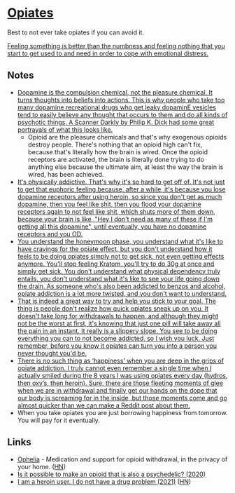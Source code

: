 # [Opiates](https://psychonautwiki.org/w/index.php?title=Opioid)

Best to not ever take opiates if you can avoid it.

[Feeling something is better than the numbness and feeling nothing that you start to get used to and need in order to cope with emotional distress.](https://www.reddit.com/r/opiates/comments/7nxrrd/to_the_opiate_curious/)

## Notes

- [Dopamine is the compulsion chemical, not the pleasure chemical. It turns thoughts into beliefs into actions. This is why people who take too many dopamine recreational drugs who get leaky dopaminE vesicles tend to easily believe any thought that occurs to them and do all kinds of psychotic things. A Scanner Darkly by Philip K. Dick had some great portrayals of what this looks like.](https://news.ycombinator.com/item?id=16838449)
  - Opioid are the pleasure chemicals and that's why exogenous opioids destroy people. There's nothing that an opioid high can't fix, because that's literally how the brain is wired. Once the opioid receptors are activated, the brain is literally done trying to do anything else because the ultimate aim, at least the way the brain is wired, has been achieved.
- [It's physically addictive. That's why it's so hard to get off of. It's not just to get that euphoric feeling because, after a while, it's because you lose dopamine receptors after using heroin, so since you don't get as much dopamine, then you feel like shit, then you flood your dopamine receptors again to not feel like shit, which shuts more of them down, because your brain is like, "Hey I don't need as many of these if I'm getting all this dopamine", until eventually, you have no dopamine receptors and you OD.](https://www.reddit.com/r/explainlikeimfive/comments/211w4n/for_example_the_euphoric_feeling_you_get_from/)
- [You understand the honeymoon phase, you understand what it's like to have cravings for the opiate effect, but you don't understand how it feels to be doing opiates simply not to get sick, not even getting effects anymore. You'll stop feeling Kratom, you'll try to do 30g at once and simply get sick. You don't understand what physical dependency truly entails, you don't understand what it's like to see your life going down the drain. As someone who's also been addicted to benzos and alcohol, opiate addiction is a lot more twisted, and you don't want to understand.](https://www.reddit.com/r/Drugs/comments/7e48ls/for_those_heavily_addicted_to_opiates_i_now/)
- [That is indeed a great way to try and help you stick to your goal. The thing is people don't realize how quick opiates sneak up on you. It doesn't take long for withdrawals to happen, and although they might not be the worst at first, it's knowing that just one pill will take away all the pain in an instant. It really is a slippery slope. You see to be doing everything you can to not become addicted, so I wish you luck. Just remember, before you know it opiates can turn you into a person you never thought you'd be.](https://www.reddit.com/r/opiates/comments/7ma1k9/if_you_used_once_every_month_and_no_more_than/)
- [There is no such thing as ‘happiness’ when you are deep in the grips of opiate addiction. I truly cannot even remember a single time when I actually smiled during the 8 years I was using opiates every day (hydros, then oxy’s, then heroin). Sure, there are those fleeting moments of glee when we are in withdrawal and finally get our hands on the dope that our body is screaming for in the inside, but those moments come and go almost quicker than we can make a Reddit post about them.](https://www.reddit.com/r/opiates/comments/7nxrrd/to_the_opiate_curious/)
- When you take opiates you are just borrowing happiness from tomorrow. You will pay for it eventually.

## Links

- [Ophelia](https://www.meetophelia.com/) - Medication and support for opioid withdrawal, in the privacy of your home. ([HN](https://news.ycombinator.com/item?id=22570133))
- [Is it possible to make an opioid that is also a psychedelic? (2020)](https://www.reddit.com/r/researchchemicals/comments/i1a2w3/is_it_possible_to_make_an_opioid_that_is_also_a/)
- [I am a heroin user. I do not have a drug problem (2021)](https://nautil.us/issue/96/rewired/i-am-a-heroin-user-i-do-not-have-a-drug-problem) ([HN](https://news.ycombinator.com/item?id=26179003))
